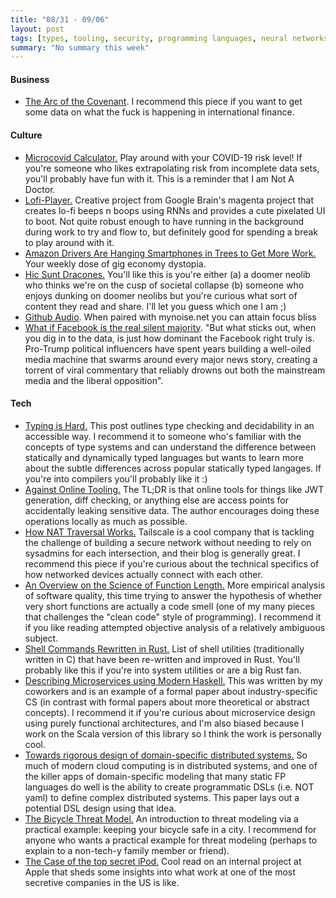 ```yaml
---
title: "08/31 - 09/06"
layout: post
tags: [types, tooling, security, programming languages, neural networks, haskell, lo-fi, politics]
summary: "No summary this week"
---
```


#### Business

* [The Arc of the Covenant](https://offtherun.substack.com/p/the-arc-of-the-covenant). I recommend this piece if you want to get some data on what the fuck is happening in international finance.

#### Culture

* [Microcovid Calculator.](https://www.microcovid.org/calculator) Play around with your COVID-19 risk level! If you're someone who likes extrapolating risk from incomplete data sets, you'll probably have fun with it. This is a reminder that I am Not A Doctor.
* [Lofi-Player.](https://magenta.tensorflow.org/lofi-player) Creative project from Google Brain's magenta project that creates lo-fi beeps n boops using RNNs and provides a cute pixelated UI to boot. Not quite robust enough to have running in the background during work to try and flow to, but definitely good for spending a break to play around with it.
* [Amazon Drivers Are Hanging Smartphones in Trees to Get More Work.](https://www.bloomberg.com/news/articles/2020-09-01/amazon-drivers-are-hanging-smartphones-in-trees-to-get-more-work) Your weekly dose of gig economy dystopia.
* [Hic Sunt Dracones.](https://aelkus.github.io/void/2020/06/01/opening.html) You'll like this is you're either (a) a doomer neolib who thinks we're on the cusp of societal collapse (b) someone who enjoys dunking on doomer neolibs but you're curious what sort of content they read and share. I'll let you guess which one I am ;)
* [Github Audio](https://github.audio/). When paired with mynoise.net you can attain focus bliss
* [What if Facebook is the real silent majority](https://www.nytimes.com/2020/08/27/technology/what-if-facebook-is-the-real-silent-majority.html). "But what sticks out, when you dig in to the data, is just how dominant the Facebook right truly is. Pro-Trump political influencers have spent years building a well-oiled media machine that swarms around every major news story, creating a torrent of viral commentary that reliably drowns out both the mainstream media and the liberal opposition".

#### Tech

* [Typing is Hard.](https://typing-is-hard.ch/) This post outlines type checking and decidability in an accessible way. I recommend it to someone who's familiar with the concepts of type systems and can understand the difference between statically and dynamically typed languages but wants to learn more about the subtle differences across popular statically typed langages. If you're into compilers you'll probably like it :)
* [Against Online Tooling.](https://www.jvt.me/posts/2020/09/01/against-online-tooling/) The TL;DR is that online tools for things like JWT generation, diff checking, or anything else are access points for accidentally leaking sensitive data. The author encourages doing these operations locally as much as possible.
* [How NAT Traversal Works.](https://tailscale.com/blog/how-nat-traversal-works/) Tailscale is a cool company that is tackling the challenge of building a secure network without needing to rely on sysadmins for each intersection, and their blog is generally great. I recommend this piece if you're curious about the technical specifics of how networked devices actually connect with each other.
* [An Overview on the Science of Function Length.](https://softwarebyscience.com/very-short-functions-are-a-code-smell-an-overview-of-the-science-on-function-length/) More empirical analysis of software quality, this time trying to answer the hypothesis of whether very short functions are actually a code smell (one of my many pieces that challenges the "clean code" style of programming). I recommend it if you like reading attempted objective analysis of a relatively ambiguous subject.
* [Shell Commands Rewritten in Rust.](https://zaiste.net/posts/shell-commands-rust/) List of shell utilities (traditionally written in C) that have been re-written and improved in Rust. You'll probably like this if you're into system utilities or are a big Rust fan.
* [Describing Microservices using Modern Haskell.](https://dl.acm.org/doi/pdf/10.1145/3406088.3409018) This was written by my coworkers and is an example of a formal paper about industry-specific CS (in contrast with formal papers about more theoretical or abstract concepts). I recommend it if you're curious about microservice design using purely functional architectures, and I'm also biased because I work on the Scala version of this library so I think the work is personally cool.
* [Towards rigorous design of domain-specific distributed systems.](https://dl.acm.org/doi/10.1145/2897667.2897674) So much of modern cloud computing is in distributed systems, and one of the killer apps of domain-specific modeling that many static FP languages do well is the ability to create programmatic DSLs (i.e. NOT yaml) to define complex distributed systems. This paper lays out a potential DSL design using that idea.
* [The Bicycle Threat Model.](http://calpaterson.com/bicycle-threat-model.html) An introduction to threat modeling via a practical example: keeping your bicycle safe in a city. I recommend for anyone who wants a practical example for threat modeling (perhaps to explain to a non-tech-y family member or friend).
* [The Case of the top secret iPod.](https://tidbits.com/2020/08/17/the-case-of-the-top-secret-ipod/) Cool read on an internal project at Apple that sheds some insights into what work at one of the most secretive companies in the US is like.
